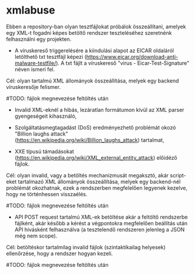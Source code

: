 # xmlabuse

Ebben a repository-ban olyan tesztfájlokat próbálok összeállítani, amelyek egy XML-t fogadni képes betöltő rendszer teszteléséhez szeretnénk felhasználni egy projekten.

- A víruskereső triggerelésére a kiindulási alapot az EICAR oldaláról letölthető txt tesztfájl képezi (https://www.eicar.org/download-anti-malware-testfile/).
A txt fájlt a víruskereső "virus - Eicar-Test-Signature" néven ismeri fel.

Cél: olyan tartalmú XML állományok összeállítása, melyek egy backend víruskeresője felismer.

#TODO: fájlok megnevezése feltöltés után

- Invalid XML-eknél a hibás, lezáratlan formátumon kívül az XML parser gyengeségeit kihasználó, 

- Szolgáltatásmegtagadást (DoS) eredményezhető problémát okozó "Billion laughs attack" (https://en.wikipedia.org/wiki/Billion_laughs_attack) tartalmat,

- XXE típusú támadásokat (https://en.wikipedia.org/wiki/XML_external_entity_attack) előidéző fájlok.

Cél: olyan invalid, vagy a betöltés mechanizmusát megaksztó, akár script-eket tartalmazó XML állományok összeállítása, melyek egy backend-nél problémát okozhatnak, ezek a rendszerben megfelelően legyenek kezelve, hogy ne történhessen visszaélés.

#TODO: fájlok megnevezése feltöltés után

- API POST request tartalmú XML-ek betöltése akár a feltöltő rendszerbe fájlként, akár később a kérést a végpontokra megfelelően beállítás után API hívásként felhasználva (a tesztelendő rendszeren jelenleg a JSON még nem scope).

Cél: betöltéskor tartalmilag invalid fájlok (szintaktikailag helyesek) ellenőrzése,  hogy a rendszer hogyan kezeli.

#TODO: fájlok megnevezése feltöltés után
